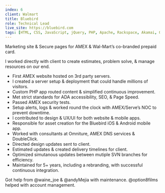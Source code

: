 ```yaml
---
index: 6
client: Walmart
title: Bluebird
role: Technical Lead
live_site: https://bluebird.com
tags: [HTML, CSS, JavaScript, jQuery, PHP, Apache, Rackspace, Akamai, Omniture, Google Analytics, YouTube JavaScript API, SVN, Jira, Trello, Linux, Redhat, BeanstalkApp, Load Balancers, Ant Build, MacPorts, Xcode, Android SDK, Eclipse IDE, Adobe Photoshop, Adobe Illustrator, Twitter Card, Open Graph Protocol, SEO, Bing Webmaster]
---
```

Marketing site & Secure pages for AMEX & Wal-Mart’s co-branded prepaid card.

I worked directly with client to create estimates, problem solve, & manage resources on our end.

* First AMEX website hosted on 3rd party servers.
* I created a server setup & deployment that could handle millions of visitors.
* Custom PHP app routed content & simplified continuous improvement.
* Met strict standards for ADA accessibility, SEO, & Page Speed.
* Passed AMEX security tests.
* Setup alerts, logs & worked round the clock with AMEX/Serve’s NOC to prevent downtime.
* I contributed to design & UX/UI for both website & mobile apps.
* Responsible for asset creation for the Bluebird iOS & Android mobile app.
* Worked with consultants at Omniture, AMEX DNS services & DoubleClick.
* Directed design updates sent to client.
* Estimated updates & created delivery timelines for client.
* Optimized simutanous updates between mutiple SVN branches for efficiency.
* Maintained for 5+ years, including a rebranding, with successful continuous integration.

Got help from @waine_joe & @andyMejia with maintenance. @option8films helped with account management.

